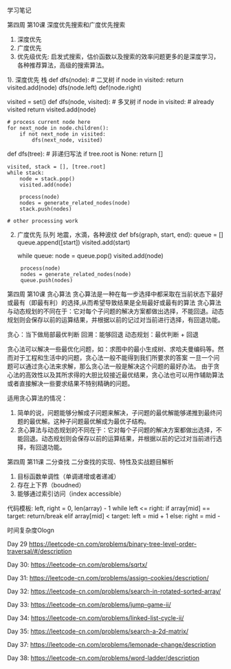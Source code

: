 学习笔记

第四周 第10课 深度优先搜索和广度优先搜索
1. 深度优先
2. 广度优先
3. 优先级优先: 启发式搜索，估价函数以及搜索的效率问题更多的是深度学习，各种推荐算法，高级的搜索算法。

1). 深度优先 栈
def dfs(node):
    # 二叉树
    if node in visited:
        return
    visited.add(node)
    dfs(node.left)
    def(node.right)

visited = set()
def dfs(node, visited):
    # 多叉树
    if node in visited:
        # already visited
        return
    visited.add(node)

    # process current node here
    for next_node in node.children():
        if not next_node in visited:
            dfs(next_node, visited)


def dfs(tree):
    # 非递归写法
    if tree.root is None:
        return []

    visited, stack = [], [tree.root]
    while stack:
        node = stack.pop()
        visited.add(node)

        process(node)
        nodes = generate_related_nodes(node)
        stack.push(nodes)

    # other processing work

2) 广度优先 队列
地震，水滴，各种波纹
def bfs(graph, start, end):
    queue = []
    queue.append([start])
    visited.add(start)

    while queue:
        node = queue.pop()
        visited.add(node)

        process(node)
        nodes = generate_related_nodes(node)
        queue.push(nodes)



第四周 第10课 贪心算法
贪心算法是一种在每一步选择中都采取在当前状态下最好或最有（即最有利）的选择,从而希望导致结果是全局最好或最有的算法
贪心算法与动态规划的不同在于：它对每个子问题的解决方案都做出选择，不能回退。动态规划则会保存以前的运算结果，并根据以前的记过对当前进行选择，有回退功能。

贪心：当下做局部最优判断
回溯：能够回退
动态规划：最优判断 + 回退

贪心法可以解决一些最优化问题，如：求图中的最小生成树、求哈夫曼编码等。然而对于工程和生活中的问题，贪心法一般不能得到我们所要求的答案
一旦一个问题可以通过贪心法来求解，那么贪心法一般是解决这个问题的最好办法。
由于贪心法的高效性以及其所求得的大胆比较接近最优结果，贪心法也可以用作辅助算法或者直接解决一些要求结果不特别精确的问题。

适用贪心算法的情况：
1. 简单的说，问题能够分解成子问题来解决，子问题的最优解能够递推到最终问题的最优解。这种子问题最优解成为最优子结构。
2. 贪心算法与动态规划的不同在于：它对每个子问题的解决方案都做出选择，不能回退。动态规划则会保存以前的运算结果，并根据以前的记过对当前进行选择，有回退功能。


第四周 第11课 二分查找
二分查找的实现、特性及实战题目解析

1. 目标函数单调性（单调递增或者递减）
2. 存在上下界（boudned）
3. 能够通过索引访问（index accessible）

代码模板:
left, right = 0, len(array) - 1
while left <= right:
    if array[mid] == target:
        return/break
    elif array[mid] < target:
        left = mid + 1
    else:
        right = mid -

时间复杂度Ologn

Day 29
https://leetcode-cn.com/problems/binary-tree-level-order-traversal/#/description

Day 30:
https://leetcode-cn.com/problems/sqrtx/

Day 31:
https://leetcode-cn.com/problems/assign-cookies/description/

Day 32:
https://leetcode-cn.com/problems/search-in-rotated-sorted-array/

Day 33:
https://leetcode-cn.com/problems/jump-game-ii/

Day 34:
https://leetcode-cn.com/problems/linked-list-cycle-ii/

Day 35:
https://leetcode-cn.com/problems/search-a-2d-matrix/

Day 37:
https://leetcode-cn.com/problems/lemonade-change/description

Day 38:
https://leetcode-cn.com/problems/word-ladder/description
